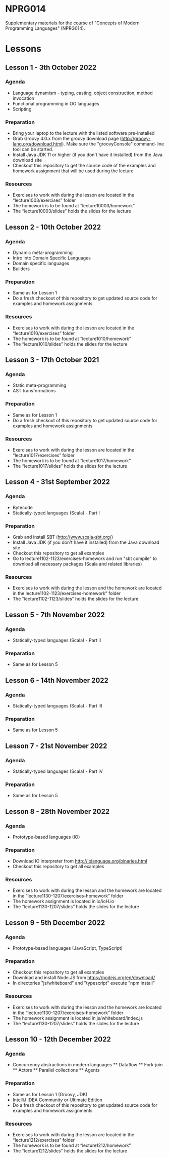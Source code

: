 # NPRG014
Supplementary materials for the course of "Concepts of Modern Programming Languages" (NPRG014).

# Lessons

## Lesson 1 - 3th October 2022
### Agenda
* Language dynamism - typing, casting, object construction, method invocation
* Functional programming in OO languages
* Scripting

### Preparation
* Bring your laptop to the lecture with the listed software pre-installed
* Grab Groovy 4.0.x from the groovy download page (http://groovy-lang.org/download.html). Make sure the "groovyConsole" command-line tool can be started.
* Install Java JDK 11 or higher (if you don't have it installed) from the Java download site
* Checkout this repository to get the source code of the examples and homework assignment that will be used during the lecture

### Resources
* Exercises to work with during the lesson are located in the “lecture1003/exercises” folder
* The homework is to be found at “lecture10003/homework”
* The “lecture10003/slides” holds the slides for the lecture

## Lesson 2 - 10th October 2022
### Agenda

* Dynamic meta-programming
* Intro into Domain Specific Languages
* Domain specific languages
* Builders

### Preparation
* Same as for Lesson 1
* Do a fresh checkout of this repository to get updated source code for examples and homework assignments

### Resources
* Exercises to work with during the lesson are located in the “lecture1010/exercises” folder
* The homework is to be found at “lecture1010/homework”
* The “lecture1010/slides” holds the slides for the lecture

## Lesson 3 - 17th October 2021
### Agenda

* Static meta-programming
* AST transformations

### Preparation
* Same as for Lesson 1
* Do a fresh checkout of this repository to get updated source code for examples and homework assignments

### Resources
* Exercises to work with during the lesson are located in the “lecture1017/exercises” folder
* The homework is to be found at “lecture1017/homework”
* The “lecture1017/slides” holds the slides for the lecture


## Lesson 4 - 31st September 2022
### Agenda
* Bytecode
* Statically-typed languages (Scala) - Part I

### Preparation
* Grab and install SBT (http://www.scala-sbt.org/)
* Install Java JDK (if you don't have it installed) from the Java download site
* Checkout this repository to get all examples
* Go to lecture1102-1123/exercises-homework and run "sbt compile" to download all necessary packages (Scala and related libraries)

### Resources
* Exercises to work with during the lesson and the homework are located in the lecture1102-1123/exercises-homework” folder
* The “lecture1102-1123/slides” holds the slides for the lecture


## Lesson 5 - 7th November 2022
### Agenda
* Statically-typed languages (Scala) - Part II

### Preparation
* Same as for Lesson 5

## Lesson 6 - 14th November 2022
### Agenda
* Statically-typed languages (Scala) - Part III

### Preparation
* Same as for Lesson 5

## Lesson 7 - 21st November 2022
### Agenda
* Statically-typed languages (Scala) - Part IV

### Preparation
* Same as for Lesson 5


## Lesson 8 - 28th November 2022
### Agenda

* Prototype-based languages (IO)

### Preparation
* Download IO interpreter from http://iolanguage.org/binaries.html
* Checkout this repository to get all examples

### Resources
* Exercises to work with during the lesson and the homework are located in the “lecture1130-1207/exercises-homework” folder
* The homework assignment is located in io/ioH.io
* The “lecture1130-1207/slides” holds the slides for the lecture

## Lesson 9 - 5th December 2022
### Agenda

* Prototype-based languages (JavaScript, TypeScript)

### Preparation
* Checkout this repository to get all examples
* Download and install Node.JS from https://nodejs.org/en/download/
* In directories "js/whiteboard" and "typescript" execute "npm install"

### Resources
* Exercises to work with during the lesson and the homework are located in the “lecture1130-1207/exercises-homework” folder
* The homework assignment is located in js/whiteboard/index.js
* The “lecture1130-1207/slides” holds the slides for the lecture


## Lesson 10 - 12th December 2022
### Agenda

* Concurrency abstractions in modern languages
** Dataflow
** Fork-join
** Actors
** Parallel collections
** Agents

### Preparation
* Same as for Lesson 1 (Groovy, JDK)
* IntelliJ IDEA Community or Ultimate Edition
* Do a fresh checkout of this repository to get updated source code for examples and homework assignments

### Resources
* Exercises to work with during the lesson are located in the “lecture1212/exercises” folder
* The homework is to be found at “lecture1212/homework”
* The “lecture1212/slides” holds the slides for the lecture



